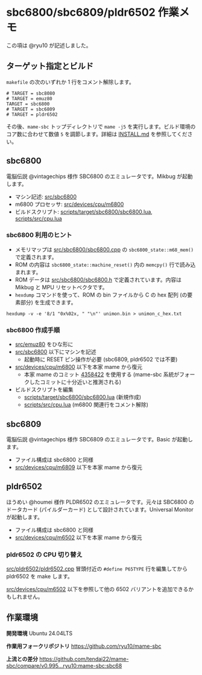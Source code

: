 # sbc6800/sbc6809/pldr6502 作業メモ

この項は @ryu10 が記述しました。

## ターゲット指定とビルド

`makefile` の次のいずれか 1 行をコメント解除します。

```
# TARGET = sbc8080
# TARGET = emuz80
TARGET = sbc6800
# TARGET = sbc6809
# TARGET = pldr6502
```

その後、`mame-sbc` トップディレクトリで `mame -j5` を実行します。ビルド環境のコア数に合わせて数値 `5` を調節します。詳細は [INSTALL.md](/INSTALL.md) を参照してください。

## sbc6800

電脳伝説 @vintagechips 様作 SBC6800 のエミュレータです。Mikbug が起動します。

* マシン記述: [src/sbc6800](src/sbc6800)
* m6800 プロセッサ: [src/devices/cpu/m6800](src/devices/cpu/m6800) 
* ビルドスクリプト: [scripts/target/sbc6800/sbc6800.lua](scripts/target/sbc6800/sbc6800.lua), [scripts/src/cpu.lua](scripts/src/cpu.lua)

### sbc6800 利用のヒント

* メモリマップは [src/sbc6800/sbc6800.cpp](src/sbc6800/sbc6800.cpp) の `sbc6800_state::m68_mem()` で定義されます。
* ROM の内容は `sbc6800_state::machine_reset()` 内の `memcpy()` 行で読み込まれます。
* ROM データは [src/sbc6800/sbc6800.h](src/sbc6800/sbc6800.h) で定義されています。内容は Mikbug と MPU リセットベクタです。
* `hexdump` コマンドを使って、ROM の bin ファイルから C の hex 配列 (の要素部分) を生成できます。

```
hexdump -v -e '8/1 "0x%02x, " "\n"' unimon.bin > unimon_c_hex.txt
```

### sbc6800 作成手順

* [src/emuz80](src/emuz80) をひな形に
* [src/sbc6800](src/sbc6800) 以下にマシンを記述
    * 起動時に RESET ピン操作が必要 (sbc6809, pldr6502 では不要)
* [src/devices/cpu/m6800](src/devices/cpu/m6800) 以下を本家 mame から復元
    * 本家 mame のコミット [4358422](https://github.com/mamedev/mame/tree/4358422) を使用する (mame-sbc 系統がフォークしたコミットに十分近いと推測される)
* ビルドスクリプトを編集
    * [scripts/target/sbc6800/sbc6800.lua](scripts/target/sbc6800/sbc6800.lua) (新規作成)
    * [scripts/src/cpu.lua](scripts/src/cpu.lua) (m6800 関連行をコメント解除)

## sbc6809

電脳伝説 @vintagechips 様作 SBC6809 のエミュレータです。Basic が起動します。

* ファイル構成は sbc6800 と同様
* [src/devices/cpu/m6809](src/devices/cpu/m6809) 以下を本家 mame から復元

## pldr6502

ほうめい @houmei 様作 PLDR6502 のエミュレータです。元々は SBC6800 のドータカード (パイルダーカード) として設計されています。Universal Monitor が起動します。

* ファイル構成は sbc6800 と同様
* [src/devices/cpu/m6502](src/devices/cpu/m6502) 以下を本家 mame から復元

### pldr6502 の CPU 切り替え

[src/pldr6502/pldr6502.cpp](src/pldr6502/pldr6502.cpp) 冒頭付近の `#define P65TYPE` 行を編集してから pldr6502 を make します。

[src/devices/cpu/m6502](src/devices/cpu/m6502) 以下を参照して他の 6502 バリアントを追加できるかもしれません。

## 作業環境

**開発環境** Ubuntu 24.04LTS 

**作業用フォークリポジトリ** https://github.com/ryu10/mame-sbc

**上流との差分** https://github.com/tendai22/mame-sbc/compare/v0.995...ryu10:mame-sbc:sbc68
